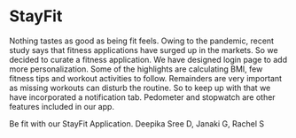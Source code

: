 # StayFit
Nothing tastes as good as being fit feels. Owing to the pandemic, recent study says that fitness applications have surged up in the markets. So we decided to curate a fitness application. We have designed login page to add more personalization. Some of the highlights are calculating BMI, few fitness tips and workout activities to follow. Remainders are very important as missing workouts can disturb the routine. So to keep up with that we have incorporated a notification tab. Pedometer and stopwatch are other features included in our app.

Be fit with our StayFit Application.
Deepika Sree D, Janaki G, Rachel S
